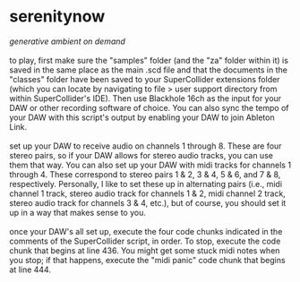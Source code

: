 # serenitynow
<em>generative ambient on demand</em>
<br>
<br>
to play, first make sure the "samples" folder (and the "za" folder within it) is saved in the same place as the main .scd file and that the documents in the "classes" folder have been saved to your SuperCollider extensions folder (which you can locate by navigating to file > user support directory from within SuperCollider's IDE). Then use Blackhole 16ch as the input for your DAW or other recording software of choice. You can also sync the tempo of your DAW with this script's output by enabling your DAW to join Ableton Link. 
<br>
<br>
set up your DAW to receive audio on channels 1 through 8. These are four stereo pairs, so if your DAW allows for stereo audio tracks, you can use them that way. You can also set up your DAW with midi tracks for channels 1 through 4. These correspond to stereo pairs 1 & 2, 3 & 4, 5 & 6, and 7 & 8, respectively. Personally, I like to set these up in alternating pairs (i.e., midi channel 1 track, stereo audio track for channels 1 & 2, midi channel 2 track, stereo audio track for channels 3 & 4, etc.), but of course, you should set it up in a way that makes sense to you.
<br>
<br>
once your DAW's all set up, execute the four code chunks indicated in the comments of the SuperCollider script, in order. To stop, execute the code chunk that begins at line 436. You might get some stuck midi notes when you stop; if that happens, execute the "midi panic" code chunk that begins at line 444.

